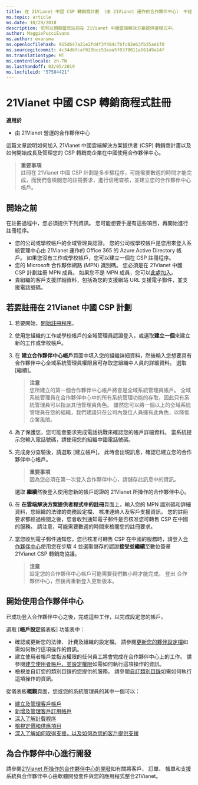 ```yaml
---
title: 在 21Vianet 中國 CSP 轉銷商計劃 （由 21Vianet 運作的合作夥伴中心） 中註冊
ms.topic: article
ms.date: 10/29/2018
description: 您可以預期當您註冊在 21Vianet 中國雲端解決方案提供者程式中。
author: MaggiePucciEvans
ms.author: evansma
ms.openlocfilehash: 915db47a21e2fd4f3f484c7bfc82eb3fb35ae1f0
ms.sourcegitcommit: 4c34d6fcaf020bcc53eaa5f0379011a56149a14f
ms.translationtype: MT
ms.contentlocale: zh-TW
ms.lasthandoff: 03/05/2019
ms.locfileid: "57584421"
---
```

# <a name="enroll-in-the-21vianet-china-csp-reseller-program"></a>21Vianet 中國 CSP 轉銷商程式註冊

**適用於**

-   由 21Vianet 營運的合作夥伴中心

這篇文章說明如何加入 21Vianet 中國雲端解決方案提供者 (CSP) 轉銷商計畫以及如何開始成長及管理您的 CSP 轉銷商企業在中國使用合作夥伴中心。

>**重要事項**<br>註冊在 21Vianet 中國 CSP 計劃是多步驟程序，可能需要數週的時間才能完成，而我們會檢閱您的註冊要求，進行信用查核，並建立您的合作夥伴中心帳戶。

## <a name="before-you-begin"></a>開始之前

在註冊過程中，您必須提供下列資訊。 您可能想要手邊有這些項目，再開始進行註冊程序。 

-  您的公司或學校帳戶的全域管理員認證。 您的公司或學校帳戶是您用來登入系統管理中心由 21Vianet 運作的 Office 365 的 Azure Active Directory 帳戶。 如果您沒有工作或學校帳戶，您可以建立一個在 CSP 註冊程序。    
-  您的 Microsoft 合作夥伴網路 (MPN) 識別碼。 您必須是在 21Vianet 中國 CSP 計劃註冊 MPN 成員。 如果您不是 MPN 成員，您可以[此處加入](https://partners.microsoft.com/PartnerProgram/simplifiedenrollment.aspx)。 
-  貴組織的客戶支援詳細資料，包括為您的支援網站 URL 支援電子郵件，並支援電話號碼。


## <a name="to-enroll-in-the-21vianet-china-csp-program"></a>若要註冊在 21Vianet 中國 CSP 計劃 

1. 若要開始，[開始註冊程序](https://partner.partnercenter.microsoftonline.cn/register/resellercnjoinnow)。

2. 使用您組織的工作或學校帳戶的全域管理員認證登入，或選取**建立一個**來建立新的工作或學校帳戶。

3. 在 **建立合作夥伴中心帳戶**頁面中填入您的組織詳細資料，然後輸入您想要具有合作夥伴中心全域系統管理員權限且可存取您組織中人員的詳細資料。 選取 \[繼續\]。

    >**注意**<br>您所建立的第一個合作夥伴中心帳戶將會是全域系統管理員帳戶。 全域系統管理員在合作夥伴中心中的所有系統管理功能的存取，因此只有系統管理員可以指派其他管理員角色。 雖然您可以將一個以上的全域系統管理員在您的組織，我們建議只在公司內幾位人員擁有此角色，以降低企業風險。
    
4. 為了保護您，您可能會要求完成電話挑戰來確認您的帳戶詳細資料。 當系統提示您輸入電話號碼，請使用您的組織中國電話號碼。 

4. 完成身分查驗後，請選取 \[建立帳戶\]。 此時會出現訊息，確認已建立您的合作夥伴中心帳戶。
 
    >**重要事項**<br>因為您必須在第一次登入合作夥伴中心，請儲存此訊息中的資訊。   
    
    選取 **繼續**然後登入使用您新的帳戶認證的 21Vianet 所操作的合作夥伴中心。 
    
5. 在 **在雲端解決方案提供者程式中的註冊**頁面上，輸入您的 MPN 識別碼和詳細資料，您組織的法律的商務設定檔、 核准連絡人及客戶支援資訊。 您的註冊要求都經過檢閱之後，您會收到通知電子郵件是否核准您可轉售 CSP 在中國的服務。 請注意，可能需要數週的時間來檢閱您的註冊要求。

6. 當您收到電子郵件通知您，您已核准可轉售 CSP 在中國的服務時，請登入[合作夥伴中心](https://partner.partnercenter.microsoftonline.cn/pcv/dashboard/overview)使用您在步驟 4 並選取儲存的認證**接受並繼續**至數位簽章 21Vianet CSP 轉銷商協議。
 
    >**注意**<br>設定您的合作夥伴中心帳戶可能需要我們數小時才能完成。 登出 合作夥伴中心，然後再重新登入更新版本。

## <a name="get-started-with-partner-center"></a>開始使用合作夥伴中心

已成功登入合作夥伴中心之後，完成這些工作，以完成設定您的帳戶。 

選取 [**帳戶設定**儀表板] 功能表中：

-  確認或更新您的法律、 計費及組織的設定檔。 請參閱[更新您的夥伴設定檔](https://msdn.microsoft.com/partner-china/update-your-partner-profile)如需如何執行這項操作的資訊。
-  建立使用者帳戶並指派權限的任何員工將會完成在合作夥伴中心上的工作。 請參閱[建立使用者帳戶，並設定權限](https://msdn.microsoft.com/partner-china/create-user-accounts-and-set-permissions)如需如何執行這項操作的資訊。
-  檢視並自訂您的類別目錄的您提供的服務。 請參閱[自訂類別目錄](https://msdn.microsoft.com/partner-china/customize-the-catalog)如需如何執行這項操作的資訊。

從儀表板**概觀**頁面，您或您的系統管理員的其中一個可以：

-  [建立及管理客戶帳戶](customer-accounts.md)
-  [新增及管理客戶訂用帳戶](customer-subscriptions.md)
-  [深入了解計費程序](billing.md)
-  [檢視定價和供應項目](see-offers-and-pricing.md)
-  [深入了解如何取得支援，以及如何為您的客戶提供支援](customer-support.md)

## <a name="develop-for-partner-center"></a>為合作夥伴中心進行開發

請參閱[21Vianet 所操作的合作夥伴中心的開發](https://msdn.microsoft.com/partner-china/develop-for-partner-center)如有關將客戶、 訂單、 帳單和支援系統與合作夥伴中心由軟體開發套件與您的應用程式整合21Vianet。 







